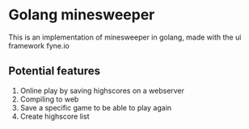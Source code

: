 # Golang minesweeper

This is an implementation of minesweeper in golang, made with the ui framework fyne.io

## Potential features

1. Online play by saving highscores on a webserver
2. Compiling to web
3. Save a specific game to be able to play again
4. Create highscore list
